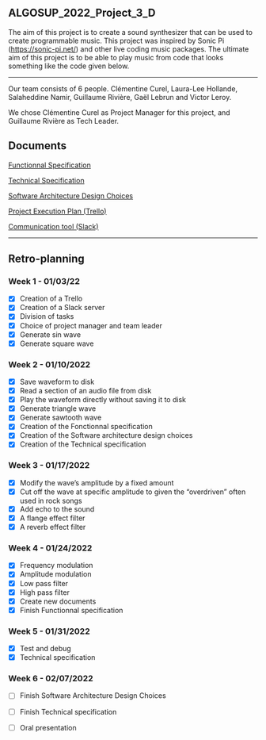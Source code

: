 ## ALGOSUP_2022_Project_3_D

The aim of this project is to create a sound synthesizer that can be used to create programmable music. 
This project was inspired by Sonic Pi (https://sonic-pi.net/) and other live coding music packages. 
The ultimate aim of this project is to be able to play music from code that looks something like the code given below.

<hr>

Our team consists of 6 people. Clémentine Curel, Laura-Lee Hollande, Salaheddine Namir, Guillaume Rivière, Gaël Lebrun and Victor Leroy.

We chose Clémentine Curel as Project Manager for this project, and Guillaume Rivière as Tech Leader.



## Documents

[Functionnal Specification](https://github.com/Clementine951/ALGOSUP_2022_Project_3_D/blob/main/Documents/Functionnal.md)

[Technical Specification](https://github.com/Clementine951/ALGOSUP_2022_Project_3_D/blob/main/Documents/Technical.md)

[Software Architecture Design Choices](https://github.com/Clementine951/ALGOSUP_2022_Project_3_D/blob/main/Documents/SADC.md)

[Project Execution Plan (Trello)](https://trello.com/invite/b/Dlhygf5L/56e58689f9569317c5e523aa5f6a8c66/algosup2022project3d)

[Communication tool (Slack)](https://join.slack.com/t/algosup2022project3d/shared_invite/zt-111zfj7eu-6UUuILikDJtFFbMu5tNqcg)


<hr>

## Retro-planning

###  Week 1 - 01/03/22

- [x] Creation of a Trello
- [x] Creation of a Slack server
- [x] Division of tasks
- [x] Choice of project manager and team leader
- [x] Generate sin wave
- [x] Generate square wave

### Week 2 - 01/10/2022

- [x] Save waveform to disk
- [x] Read a section of an audio file from disk
- [x] Play the waveform directly without saving it to disk
- [x] Generate triangle wave
- [x] Generate sawtooth wave
- [x] Creation of the Fonctionnal specification
- [x] Creation of the Software architecture design choices
- [x] Creation of the Technical specification

### Week 3 - 01/17/2022

- [x] Modify the wave’s amplitude by a fixed amount
- [x] Cut off the wave at specific amplitude to given the “overdriven” often used in rock songs
- [x] Add echo to the sound
- [x] A flange effect filter
- [x] A reverb effect filter

### Week 4 - 01/24/2022

- [x] Frequency modulation
- [x] Amplitude modulation
- [x] Low pass filter
- [x] High pass filter
- [x] Create new documents 
- [x] Finish Functionnal specification

### Week 5 - 01/31/2022

- [x] Test and debug
- [x] Technical specification

### Week 6 - 02/07/2022

- [ ] Finish Software Architecture Design Choices
- [ ] Finish Technical specification
- [ ] Oral presentation

